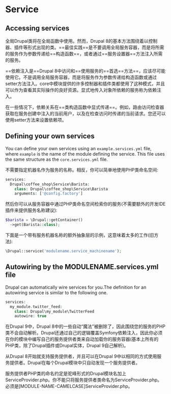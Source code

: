 # Service

## Accessing services

全局Drupal类将在全局函数中使用。然而，Drupal 8的基本方法围绕着以控制器、插件等形式出现的类。==最佳实践==是不要调用全局服务容器，而是将所需的服务作为参数传递给==构造函数==，或者通过==服务设置器==方法注入所需的服务。

==依赖注入是==Drupal 8中访问和==使用服务的==首选==方法==，应该尽可能使用它。不是调用全局服务容器，而是将服务作为参数传递给构造函数或通过setter方法注入。core中模块提供的许多控制器和插件类都使用了这种模式，并且可以作为查看其实际操作的良好资源。显式地传入对象所依赖的服务称为依赖注入。

在一些情况下，依赖关系在==类构造函数中显式传递==。例如，路由访问检查器获取在服务创建中注入的当前用户，以及在检查访问时传递的当前请求。您还可以使用setter方法来设置依赖项。

## Defining your own services

You can define your own services using an `example.services.yml` file, where `example` is the name of the module defining the service. This file uses the same structure as the `core.services.yml` file.

不需要指定机器名作为服务的名称。相反，你可以简单地使用PHP类命名空间:
```php
services:
  Drupal\coffee_shop\Service\Barista:
    class: Drupal\coffee_shop\Service\Barista
    arguments: ['@config.factory']
```

然后你可以从服务容器中通过PHP类命名空间检索你的服务(不需要额外的开发IDE插件来提供服务名称建议):
```php
$barista = \Drupal::getContainer()
  ->get(Barista::class);
```

下面是一个带有服务机器名称的额外抽象层的示例，这意味着太多的工作(旧方法):
```php
\Drupal::service('modulename.service_machinename');
```

## Autowiring by the MODULENAME.services.yml file

Drupal can automatically wire services for you.The definition for an autowiring service is similar to the following one.
```php
services:
  my_module.twitter_feed:
    class: Drupal\my_module\TwitterFeed
    autowire: true
```

在Drupal 9中，Drupal 8中的一些自动“魔法”被删除了，因此围绕您的服务的PHP类不会自动解析。Drupal还通过自己的逻辑覆盖Symfony依赖注入，因此你必须在你的模块中编写自己的服务提供者类来自动加载你的服务容器(基本上所有的PHP类，除了Drupal插件或Drupal实体，Drupal 9自己解析)。

从Drupal 8开始就支持服务提供者，并且可以在Drupal 9中以相同的方式使用服务提供者。Drupal在每个Drupal模块中只自动发现一个服务提供者。

服务提供者PHP类的命名约定是驼峰形式的Drupal模块名加上ServiceProvider.php。你不能只将服务提供者类命名为ServiceProvider.php。必须是[MODULE-NAME-CAMELCASE]ServiceProvider.php。